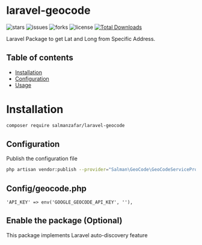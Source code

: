 # laravel-geocode

![stars](https://img.shields.io/github/stars/salmanzafar949/laravel-geocode)
![issues](https://img.shields.io/github/issues/salmanzafar949/laravel-geocode)
![forks](https://img.shields.io/github/forks/salmanzafar949/laravel-geocode)
![license](https://img.shields.io/github/license/salmanzafar949/laravel-geocode)
[![Total Downloads](https://img.shields.io/packagist/dt/salmanzafar/laravel-geocode?style=flat-square)](https://packagist.org/packages/salmanzafar/laravel-geocode)

Laravel Package to get Lat and Long from Specific Address.

## Table of contents
* [Installation](#installation)
* [Configuration](#configuration)
* [Usage](#usage)

# Installation

```bash
composer require salmanzafar/laravel-geocode
```

## Configuration
Publish the configuration file

```bash
php artisan vendor:publish --provider="Salman\GeoCode\GeoCodeServiceProvider"
```
## Config/geocode.php
```
'API_KEY' => env('GOOGLE_GEOCODE_API_KEY', ''),
```
## Enable the package (Optional)
This package implements Laravel auto-discovery feature
